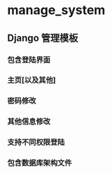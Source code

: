 # manage_system

## Django 管理模板
### 包含登陆界面
### 主页[以及其他]
### 密码修改
### 其他信息修改
### 支持不同权限登陆
### 包含数据库架构文件
